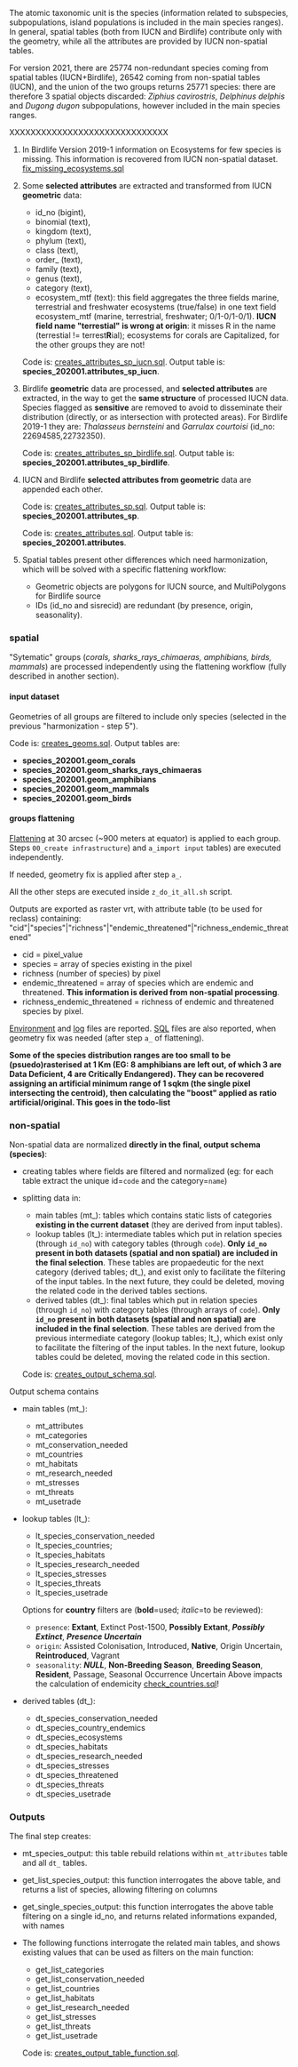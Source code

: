 The atomic taxonomic unit is the species (information related to subspecies, subpopulations, island populations is included in the main species ranges).
In general, spatial tables (both from IUCN and Birdlife) contribute only with the geometry, while all the attributes are provided by IUCN non-spatial tables.

For version 2021, there are 25774 non-redundant species coming from spatial tables (IUCN+Birdlife), 26542 coming from non-spatial tables (IUCN), and the union of the two groups returns 25771 species: there are therefore 3 spatial objects discarded: _Ziphius cavirostris_, _Delphinus delphis_ and _Dugong dugon_ subpopulations, however included in the main species ranges.

XXXXXXXXXXXXXXXXXXXXXXXXXXXXXX


1.  In Birdlife Version 2019-1 information on Ecosystems for few species is missing. This information is recovered from IUCN non-spatial dataset. [fix_missing_ecosystems.sql](./species_2020/fix_missing_ecosystems.sql)
2.  Some **selected attributes** are extracted and transformed from IUCN **geometric** data:
    +  id_no (bigint),
    +  binomial (text),
    +  kingdom (text),
    +  phylum (text),
    +  class (text),
    +  order_ (text),
    +  family (text),
    +  genus (text),
    +  category (text),
    +  ecosystem_mtf (text): this field aggregates the three fields marine, terrestrial and freshwater ecosystems (true/false) in one text field ecosystem_mtf (marine, terrestrial, freshwater; 0/1-0/1-0/1). **IUCN field name "terrestial" is wrong at origin**: it misses R in the name (terrestial != terrest**R**ial); ecosystems for corals are Capitalized, for the other groups they are not! 
    
    Code is: [creates_attributes_sp_iucn.sql](./species_2020/creates_attributes_sp_iucn.sql).
    Output table is: **species_202001.attributes_sp_iucn**.


3.  Birdlife **geometric** data are processed, and **selected attributes** are extracted, in the way to get the **same structure** of processed IUCN data. Species flagged as **sensitive** are removed to avoid to disseminate their distribution (directly, or as intersection with protected areas). For Birdlife 2019-1 they are: *Thalasseus bernsteini* and *Garrulax courtoisi* (id_no: 22694585,22732350).

    Code is: [creates_attributes_sp_birdlife.sql](./species_2020/creates_attributes_sp_birdlife.sql).
    Output table is: **species_202001.attributes_sp_birdlife**.

4.  IUCN and Birdlife **selected attributes from geometric** data are appended each other.

    Code is: [creates_attributes_sp.sql](./species_2020/creates_attributes_sp.sql).
    Output table is: **species_202001.attributes_sp**.
 
	
	Code is: [creates_attributes.sql](./species_2020/creates_attributes.sql).
    Output table is: **species_202001.attributes**.

6.  Spatial tables present other differences which need harmonization, which will be solved with a specific flattening workflow: 
    +  Geometric objects are polygons for IUCN source, and MultiPolygons for Birdlife source
    +  IDs (id_no and sisrecid) are redundant (by presence, origin, seasonality).

### spatial

"Sytematic" groups (_corals, sharks_rays_chimaeras, amphibians, birds, mammals_) are processed independently using the flattening workflow (fully described in another section).

#### input dataset

Geometries of all groups are filtered to include only species (selected in the previous "harmonization - step 5").

Code is: [creates_geoms.sql](./species_2020/creates_geoms.sql).
Output tables are:

+  **species_202001.geom_corals**
+  **species_202001.geom_sharks_rays_chimaeras**
+  **species_202001.geom_amphibians**
+  **species_202001.geom_mammals**
+  **species_202001.geom_birds**

#### groups flattening

[Flattening](../../flattening/) at 30 arcsec (~900 meters at equator) is applied to each group. Steps `00_create infrastructure`) and `a_import input` tables) are executed independently.

If needed, geometry fix is applied after step `a_`.

All the other steps are executed inside `z_do_it_all.sh` script.

Outputs are exported as raster vrt, with attribute table (to be used for reclass) containing:
"cid"|"species"|"richness"|"endemic_threatened"|"richness_endemic_threatened"
+  cid = pixel_value
+  species = array of species existing in the pixel
+  richness (number of species) by pixel
+  endemic_threatened = array of species which are endemic and threatened. **This information is derived from non-spatial processing**.    
+  richness_endemic_threatened = richness of endemic and threatened species by pixel.

[Environment](https://github.com/andreamandrici/dopa_workflow/tree/master/processing/species/species_2020/confs) and [log](https://github.com/andreamandrici/dopa_workflow/tree/master/processing/species/species_2020/logs) files are reported.
[SQL](https://github.com/andreamandrici/dopa_workflow/tree/master/processing/species/species_2020/sql) files are also reported, when geometry fix was needed (after step `a_` of flattening).

**Some of the species distribution ranges are too small to be (psuedo)rasterised at 1 Km (EG: 8 amphibians are left out, of which 3 are Data Deficient, 4 are Critically Endangered). They can be recovered assigning an artificial minimum range of 1 sqkm (the single pixel intersecting the centroid), then calculating the "boost" applied as ratio artificial/original. This goes in the todo-list**

### non-spatial

Non-spatial data are normalized **directly in the final, output schema (species)**:
+  creating tables where fields are filtered and normalized (eg: for each table extract the unique id=`code` and the category=`name`)
+  splitting data in:
   +  main tables (mt_): tables which contains static lists of categories **existing in the current dataset** (they are derived from input tables).
   +  lookup tables (lt_): intermediate tables which put in relation species (through `id_no`) with category tables (through `code`). **Only `id_no` present in both datasets (spatial and non spatial) are included in the final selection**. These tables are propaedeutic for the next category (derived tables; dt_), and exist only to facilitate the filtering of the input tables. In the next future, they could be deleted, moving the related code in the derived tables sections.
   +  derived tables (dt_): final tables which put in relation species (through `id_no`) with category tables (through arrays of `code`). **Only `id_no` present in both datasets (spatial and non spatial) are included in the final selection**. These tables are derived from the previous intermediate category (lookup tables; lt_), which exist only to facilitate the filtering of the input tables. In the next future, lookup tables could be deleted, moving the related code in this section.
	 
   Code is: [creates_output_schema.sql](./species_2020/creates_output_schema.sql).

Output schema contains

+  main tables (mt_):
   +  mt_attributes
   +  mt_categories
   +  mt_conservation_needed
   +  mt_countries
   +  mt_habitats
   +  mt_research_needed
   +  mt_stresses
   +  mt_threats
   +  mt_usetrade

+  lookup tables (lt_):
   +  lt_species_conservation_needed
   +  lt_species_countries;
   +  lt_species_habitats
   +  lt_species_research_needed
   +  lt_species_stresses
   +  lt_species_threats
   +  lt_species_usetrade

	Options for **country** filters are (**bold**=used; _italic_=to be reviewed):
	+  `presence`: **Extant**, Extinct Post-1500, **Possibly Extant**, _**Possibly Extinct**_, _**Presence Uncertain**_
	+  `origin`: Assisted Colonisation, Introduced, **Native**, Origin Uncertain, **Reintroduced**, Vagrant
	+  `seasonality`: _**NULL**_, **Non-Breeding Season**, **Breeding Season**, **Resident**, Passage, Seasonal Occurrence Uncertain
	Above impacts the calculation of endemicity [check_countries.sql](./species_2020/check_countries.sql)!

+  derived tables (dt_):
   +  dt_species_conservation_needed
   +  dt_species_country_endemics
   +  dt_species_ecosystems
   +  dt_species_habitats
   +  dt_species_research_needed
   +  dt_species_stresses
   +  dt_species_threatened
   +  dt_species_threats
   +  dt_species_usetrade

### Outputs

The final step creates:
+  mt_species_output: this table rebuild relations within `mt_attributes` table and all  `dt_` tables.
+  get_list_species_output: this function interrogates the above table, and returns a list of species, allowing filtering on columns
+  get_single_species_output: this function interrogates the above table filtering on a single id_no, and returns related informations expanded, with names
+  The following functions interrogate the related main tables, and shows existing values that can be used as filters on the main function:
   +  get_list_categories
   +  get_list_conservation_needed
   +  get_list_countries
   +  get_list_habitats
   +  get_list_research_needed 
   +  get_list_stresses
   +  get_list_threats
   +  get_list_usetrade


   Code is: [creates_output_table_function.sql](./species_2020/creates_output_table_function.sql).
